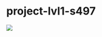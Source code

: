# project-lvl1-s497
[![](https://jitpack.io/v/scamishka/project-lvl1-s497.svg)](https://jitpack.io/#scamishka/project-lvl1-s497)
